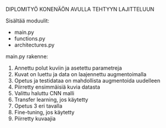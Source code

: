 DIPLOMITYÖ KONENÄÖN AVULLA TEHTYYN LAJITTELUUN

Sisältää moduulit:
- main.py
- functions.py
- architectures.py

main.py rakenne:
1. Annettu polut kuviin ja asetettu parametreja
2. Kuvat on luettu ja data on laajennettu augmentoimalla
3. Opetus ja testidataa on mahdollista augmentoida uudelleen
4. Piirretty ensimmäisiä kuvia datasta
5. Valittu haluttu CNN malli
6. Transfer learning, jos käytetty
7. Opetus 3 eri tavalla
8. Fine-tuning, jos käytetty
9. Piirretty kuvaajia
